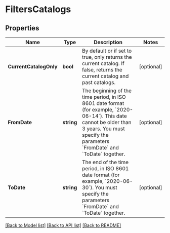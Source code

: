 # FiltersCatalogs

## Properties

Name | Type | Description | Notes
------------ | ------------- | ------------- | -------------
**CurrentCatalogOnly** | **bool** | By default or if set to true, only returns the current catalog. If false, returns the current catalog and past catalogs. | [optional] 
**FromDate** | **string** | The beginning of the time period, in ISO 8601 date format (for example, &#x60;2020-06-14&#x60;). This date cannot be older than 3 years. You must specify the parameters &#x60;FromDate&#x60; and &#x60;ToDate&#x60; together. | [optional] 
**ToDate** | **string** | The end of the time period, in ISO 8601 date format (for example, &#x60;2020-06-30&#x60;). You must specify the parameters &#x60;FromDate&#x60; and &#x60;ToDate&#x60; together. | [optional] 

[[Back to Model list]](../README.md#documentation-for-models) [[Back to API list]](../README.md#documentation-for-api-endpoints) [[Back to README]](../README.md)


